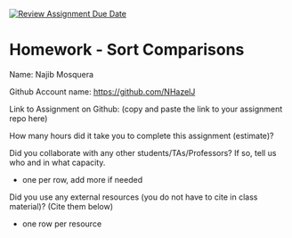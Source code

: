 [![Review Assignment Due Date](https://classroom.github.com/assets/deadline-readme-button-22041afd0340ce965d47ae6ef1cefeee28c7c493a6346c4f15d667ab976d596c.svg)](https://classroom.github.com/a/ITG1kIAV)
# Homework - Sort Comparisons

Name: Najib Mosquera

Github Account name:  https://github.com/NHazelJ

Link to Assignment on Github: (copy and paste the link to your assignment repo here)

How many hours did it take you to complete this assignment (estimate)? 

Did you collaborate with any other students/TAs/Professors? If so, tell us who and in what capacity.  
- one per row, add more if needed


Did you use any external resources (you do not have to cite in class material)? (Cite them below)  
- one row per resource

